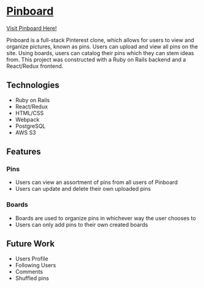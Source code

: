 # [Pinboard](https://pinboard-zamin.herokuapp.com/#/)
[Visit Pinboard Here!](https://pinboard-zamin.herokuapp.com/#/)

Pinboard is a full-stack Pinterest clone, which allows for users to view and organize pictures, known as pins. Users can upload and view all pins on the site. Using boards, users can catalog their pins which they can stem ideas from. This project was constructed with a Ruby on Rails backend and a React/Redux frontend.

## Technologies
- Ruby on Rails
- React/Redux
- HTML/CSS
- Webpack
- PostgreSQL
- AWS S3

## Features
### Pins
- Users can view an assortment of pins from all users of Pinboard
- Users can update and delete their own uploaded pins

### Boards
- Boards are used to organize pins in whichever way the user chooses to
- Users can only add pins to their own created boards

## Future Work
- Users Profile
- Following Users
- Comments
- Shuffled pins
